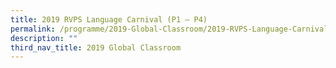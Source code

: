 ```yaml
---
title: 2019 RVPS Language Carnival (P1 – P4)
permalink: /programme/2019-Global-Classroom/2019-RVPS-Language-Carnival-P1-P4
description: ""
third_nav_title: 2019 Global Classroom
---
```

